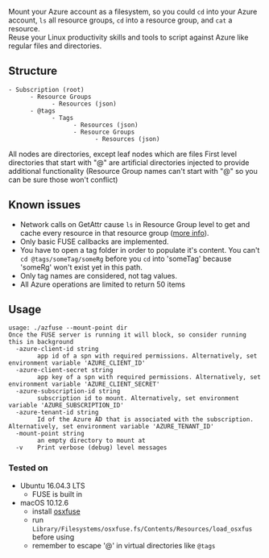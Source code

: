 Mount your Azure account as a filesystem, so you could `cd` into your Azure account, `ls` all resource groups, `cd` into a resource group, and `cat` a resource.  
Reuse your Linux productivity skills and tools to script against Azure like regular files and directories.

## Structure

```
- Subscription (root)
      - Resource Groups
            - Resources (json)
      - @tags
            - Tags
                  - Resources (json)
                  - Resource Groups
                        - Resources (json)
```

All nodes are directories, except leaf nodes which are files
First level directories that start with "@" are artificial directories injected to provide additional functionality (Resource Group names can't start with "@" so you can be sure those won't conflict)

## Known issues
- Network calls on GetAttr cause `ls` in Resource Group level to get and cache every resource in that resource group ([more info](https://stackoverflow.com/questions/46267972/fuse-avoid-calculating-size-in-getattr)).
- Only basic FUSE callbacks are implemented.
- You have to open a tag folder in order to populate it's content. You can't `cd @tags/someTag/someRg` before you `cd` into 'someTag' because 'someRg' won't exist yet in this path.
- Only tag names are considered, not tag values.
- All Azure operations are limited to return 50 items

## Usage

```
usage: ./azfuse --mount-point dir
Once the FUSE server is running it will block, so consider running this in background
  -azure-client-id string
        app id of a spn with required permissions. Alternatively, set environment variable 'AZURE_CLIENT_ID'
  -azure-client-secret string
        app key of a spn with required permissions. Alternatively, set environment variable 'AZURE_CLIENT_SECRET'
  -azure-subscription-id string
        subscription id to mount. Alternatively, set environment variable 'AZURE_SUBSCRIPTION_ID'
  -azure-tenant-id string
        Id of the Azure AD that is associated with the subscription. Alternatively, set environment variable 'AZURE_TENANT_ID'
  -mount-point string
        an empty directory to mount at
  -v    Print verbose (debug) level messages
```

### Tested on

- Ubuntu 16.04.3 LTS
  - FUSE is built in
- macOS 10.12.6
  - install [osxfuse](https://osxfuse.github.io/) 
  - run `Library/Filesystems/osxfuse.fs/Contents/Resources/load_osxfus` before using
  - remember to escape '@' in virtual directories like `@tags`

